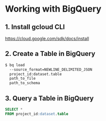 # Working with BigQuery

## 1. Install gcloud CLI

https://cloud.google.com/sdk/docs/install

## 2. Create a Table in BigQuery

```bash
$ bq load
  --source_format=NEWLINE_DELIMITED_JSON
  project_id:dataset.table
  path_to_file
  path_to_schema
```

## 3. Query a Table in BigQuery 

```sql
SELECT *
FROM project_id:dataset.table
```